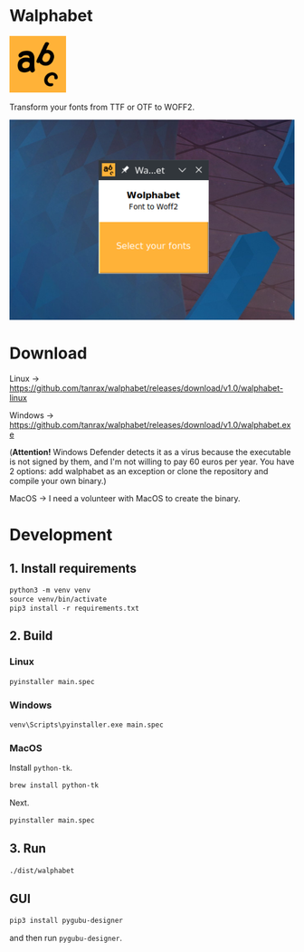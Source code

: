 # Walphabet

<img src="icon.png" width="100" alt="Icon">

Transform your fonts from TTF or OTF to WOFF2.

<p align="center">
  <img src="assets/preview.png" width="600" alt="demo">
</p>

# Download

Linux -> https://github.com/tanrax/walphabet/releases/download/v1.0/walphabet-linux

Windows -> https://github.com/tanrax/walphabet/releases/download/v1.0/walphabet.exe

(**Attention!** Windows Defender detects it as a virus because the executable is not signed by them, and I'm not willing to pay 60 euros per year. You have 2 options: add walphabet as an exception or clone the repository and compile your own binary.)

MacOS -> I need a volunteer with MacOS to create the binary.

# Development

## 1. Install requirements

```
python3 -m venv venv
source venv/bin/activate
pip3 install -r requirements.txt
```

## 2. Build

### Linux

```bash
pyinstaller main.spec
```

### Windows

```bash
venv\Scripts\pyinstaller.exe main.spec
```

### MacOS

Install `python-tk`.

```bash
brew install python-tk
```

Next.

```bash
pyinstaller main.spec
```

## 3. Run

```bash
./dist/walphabet
```

## GUI

```bash
pip3 install pygubu-designer
```

and then run `pygubu-designer`.
